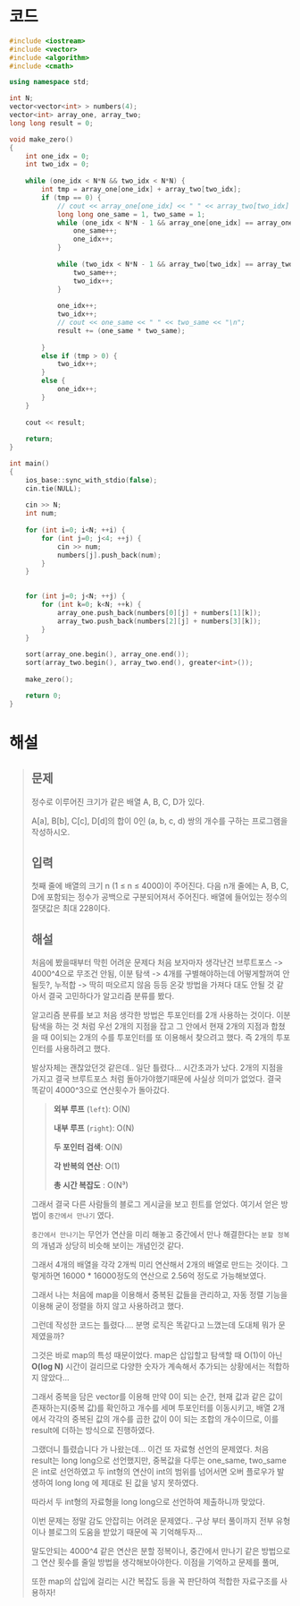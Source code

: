 # 코드

```c++
#include <iostream>
#include <vector>
#include <algorithm>
#include <cmath>

using namespace std;

int N;
vector<vector<int> > numbers(4);
vector<int> array_one, array_two;
long long result = 0;

void make_zero()
{
    int one_idx = 0;
    int two_idx = 0;
    
    while (one_idx < N*N && two_idx < N*N) {
        int tmp = array_one[one_idx] + array_two[two_idx];
        if (tmp == 0) {
            // cout << array_one[one_idx] << " " << array_two[two_idx] << " ";
            long long one_same = 1, two_same = 1;
            while (one_idx < N*N - 1 && array_one[one_idx] == array_one[one_idx + 1]) {
                one_same++;
                one_idx++;
            }
            
            while (two_idx < N*N - 1 && array_two[two_idx] == array_two[two_idx + 1]) {
                two_same++;
                two_idx++;
            }
            
            one_idx++;
            two_idx++;
            // cout << one_same << " " << two_same << "\n";
            result += (one_same * two_same);
            
        }
        else if (tmp > 0) {
            two_idx++;
        }
        else {
            one_idx++;
        }
    }
    
    cout << result;
    
    return;
}

int main()
{
    ios_base::sync_with_stdio(false);
    cin.tie(NULL);
    
    cin >> N;
    int num;
    
    for (int i=0; i<N; ++i) {
        for (int j=0; j<4; ++j) {
            cin >> num;
            numbers[j].push_back(num);
        }
    }
    

    for (int j=0; j<N; ++j) {
        for (int k=0; k<N; ++k) {
            array_one.push_back(numbers[0][j] + numbers[1][k]);
            array_two.push_back(numbers[2][j] + numbers[3][k]);
        }
    }
    
    sort(array_one.begin(), array_one.end());
    sort(array_two.begin(), array_two.end(), greater<int>());
    
    make_zero();

    return 0;
}

```



# 해설

> ## 문제
>
> 정수로 이루어진 크기가 같은 배열 A, B, C, D가 있다.
>
> A[a], B[b], C[c], D[d]의 합이 0인 (a, b, c, d) 쌍의 개수를 구하는 프로그램을 작성하시오.
>
> ## 입력
>
> 첫째 줄에 배열의 크기 n (1 ≤ n ≤ 4000)이 주어진다. 다음 n개 줄에는 A, B, C, D에 포함되는 정수가 공백으로 구분되어져서 주어진다. 배열에 들어있는 정수의 절댓값은 최대 228이다.
>
> ## 해설
>
> 처음에 봤을때부터 막힌 어려운 문제다 처음 보자마자 생각난건 브루트포스 -> 4000^4으로 무조건 안됨, 이분 탐색 -> 4개를 구별해야하는데 어떻게할꺼여 안될듯?, 누적합 -> 딱히 떠오르지 않음 등등 온갖 방법을 가져다 대도 안될 것 같아서 결국 고민하다가 알고리즘 분류를 봤다.
>
> 알고리즘 분류를 보고 처음 생각한 방법은 투포인터를 2개 사용하는 것이다. 이분탐색을 하는 것 처럼 우선 2개의 지점을 잡고 그 안에서 현재 2개의 지점과 합쳤을 때 0이되는 2개의 수를 투포인터를 또 이용해서 찾으려고 했다. 즉 2개의 투포인터를 사용하려고 했다.
>
> 발상자체는 괜찮았던것 같은데.. 일단 틀렸다... 시간초과가 났다. 2개의 지점을 가지고 결국 브루트포스 처럼 돌아가야했기때문에 사실상 의미가 없었다. 결국 똑같이 4000^3으로 연산횟수가 돌아갔다. 
>
> > **외부 루프** (`left`): O(N)
> >
> > **내부 루프** (`right`): O(N)
> >
> > **두 포인터 검색**: O(N)
> >
> > **각 반복의 연산**: O(1)
> >
> > **총 시간 복잡도** : O(N³)
>
> 그래서 결국 다른 사람들의 블로그 게시글을 보고 힌트를 얻었다. 여기서 얻은 방법이 `중간에서 만나기` 였다.
>
> `중간에서 만나기`는 무언가 연산을 미리 해놓고 중간에서 만나 해결한다는 `분할 정복`의 개념과 상당히 비슷해 보이는 개념인것 같다.
>
> 그래서 4개의 배열을 각각 2개씩 미리 연산해서 2개의 배열로 만드는 것이다. 그렇게하면 16000 * 16000정도의 연산으로 2.56억 정도로 가능해보였다.
>
> 그래서 나는 처음에 map을 이용해서 중복된 값들을 관리하고, 자동 정렬 기능을 이용해 굳이 정렬을 하지 않고 사용하려고 했다.
>
> 그런데 작성한 코드는 틀렸다.... 분명 로직은 똑같다고 느꼈는데 도대체 뭐가 문제였을까?
>
> 그것은 바로 map의 특성 때문이었다. map은 삽입할고 탐색할 때 O(1)이 아닌  **O(log N)** 시간이 걸리므로 다양한 숫자가 계속해서 추가되는 상황에서는 적합하지 않았다...
>
> 그래서 중복을 담은 vector를 이용해 만약 0이 되는 순간, 현재 값과 같은 값이 존재하는지(중복 값)를 확인하고 개수를 세며 투포인터를 이동시키고, 배열 2개에서 각각의 중복된 값의 개수를 곱한 값이 0이 되는 조합의 개수이므로, 이를 result에 더하는 방식으로 진행하였다.
>
> 그랬더니 틀렸습니다 가 나왔는데... 이건 또 자료형 선언의 문제였다. 처음 result는 long long으로 선언했지만, 중복값을 다루는 one_same, two_same은 int로 선언하였고 두 int형의 연산이 int의 범위를 넘어서면 오버 플로우가 발생하여 long long 에 제대로 된 값을 넣지 못하였다.
>
> 따라서 두 int형의 자료형을 long long으로 선언하여 제출하니까 맞았다.
>
> 이번 문제는 정말 감도 안잡히는 어려운 문제였다.. 구상 부터 풀이까지 전부 유형이나 블로그의 도움을 받았기 때문에 꼭 기억해두자...
>
> 말도안되는 4000^4 같은 연산은 분할 정복이나, 중간에서 만나기 같은 방법으로 그 연산 횟수를 줄일 방법을 생각해보아야한다. 이점을 기억하고 문제를 풀며, 
>
> 또한 map의 삽입에 걸리는 시간 복잡도 등을 꼭 판단하여 적합한 자료구조를 사용하자!

